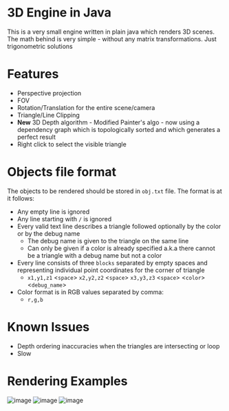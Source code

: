 # 3D Engine in Java
This is a very small engine written in plain java which renders 3D scenes.
The math behind is very simple - without any matrix transformations. Just trigonometric solutions

# Features
  - Perspective projection
  - FOV
  - Rotation/Translation for the entire scene/camera
  - Triangle/Line Clipping
  - **New** 3D Depth algorithm - Modified Painter's algo - now using a dependency graph which is topologically sorted and which generates a perfect result
  - Right click to select the visible triangle
  
# Objects file format
The objects to be rendered should be stored in `obj.txt` file.
The format is at it follows:
  - Any empty line is ignored
  - Any line starting with `/` is ignored
  - Every valid text line describes a triangle followed optionally by the color or by the debug name
      - The debug name is given to the triangle on the same line
      - Can only be given if a color is already specified a.k.a there cannot be a triangle with a debug name but not a color
  - Every line consists of three `blocks` separated by empty spaces and representing individual point coordinates for the corner of triangle
    - `x1,y1,z1` \<`space`\> `x2,y2,z2` \<`space`\> `x3,y3,z3` \<`space`\> \<`color`\> \<`debug_name`\>
  - Color format is in RGB values separated by comma:
    - `r,g,b`   

# Known Issues
  - Depth ordering inaccuracies when the triangles are intersecting or loop
  - Slow
 

# Rendering Examples
![image](https://user-images.githubusercontent.com/25268629/110204895-2532d700-7e7e-11eb-813d-b8256f4c9d78.png)
![image](https://user-images.githubusercontent.com/25268629/110189181-f1789280-7e26-11eb-8409-ac71e8bd2d31.png)
![image](https://user-images.githubusercontent.com/25268629/110189263-2edd2000-7e27-11eb-9915-b356c18db927.png)
